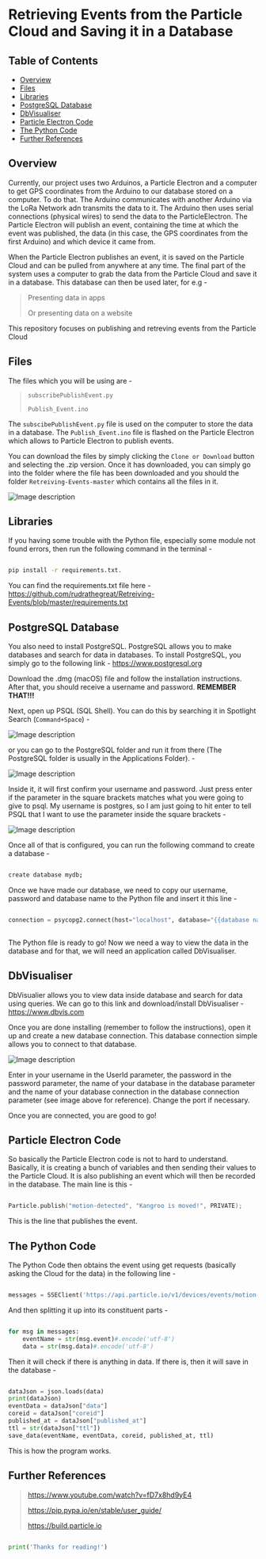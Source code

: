 # Retrieving Events from the Particle Cloud and Saving it in a Database

## Table of Contents

- [Overview](#Overview)
- [Files](#Files)
- [Libraries](#Libraries)
- [PostgreSQL Database](#PostgreSQL%20Database)
- [DbVisualiser](#DbVisualiser)
- [Particle Electron Code](#Particle%20Electron%20Code)
- [The Python Code](#The%20Python%20Code)
- [Further References](#Further%20References)
## Overview

Currently, our project uses two Arduinos, a Particle Electron and a computer to get GPS coordinates from the Arduino to our database stored on a computer. To do that. The Arduino communicates with another Arduino via the LoRa Network adn transmits the data to it. The Arduino then uses serial connections (physical wires) to send the data to the ParticleElectron. The Particle Electron will publish an event, containing the time at which the event was published, the data (in this case, the GPS coordinates from the first Arduino) and which device it came from.

When the Particle Electron publishes an event, it is saved on the Particle Cloud and can be pulled from anywhere at any time. The final part of the system uses a computer to grab the data from the Particle Cloud and save it in a database. This database can then be used later, for e.g - 

> Presenting data in apps
>
> Or presenting data on a website

This repository focuses on publishing and retreving events from the Particle Cloud

## Files

The files which you will be using are - 

> `subscribePublishEvent.py`
>
> `Publish_Event.ino`

The `subscibePublishEvent.py` file is used on the computer to store the data in a database. The `Publish_Event.ino` file is flashed on the Particle Electron which allows to Particle Electron to publish events.

You can download the files by simply clicking the `Clone or Download` button and selecting the .zip version. Once it has downloaded, you can simply go into the folder where the file has been downloaded and you should the folder `Retreiving-Events-master` which contains all the files in it.

![Image description](https://github.com/rudrathegreat/Retreiving-Events/blob/master/Cloning%20Project.png)

## Libraries

If you having some trouble with the Python file, especially some module not found errors, then run the following command in the terminal - 

```Bash

pip install -r requirements.txt.

```

You can find the requirements.txt file here - https://github.com/rudrathegreat/Retreiving-Events/blob/master/requirements.txt

## PostgreSQL Database

You also need to install PostgreSQL. PostgreSQL allows you to make databases and search for data in databases. To install PostgreSQL, you simply go to the following link - https://www.postgresql.org

Download the .dmg (macOS) file and follow the installation instructions. After that, you should receive a username and password. **REMEMBER THAT!!!**

Next, open up PSQL (SQL Shell). You can do this by searching it in Spotlight Search (`Command+Space`) - 

![Image description](https://github.com/rudrathegreat/Retreiving-Events/blob/master/Screen%20Shot%202019-08-04%20at%2010.03.03%20am.png)

or you can go to the PostgreSQL folder and run it from there (The PostgreSQL folder is usually in the Applications Folder). - 

![Image description](https://github.com/rudrathegreat/Retreiving-Events/blob/master/Screen%20Shot%202019-08-04%20at%2010.04.59%20am.png)

Inside it, it will first confirm your username and password. Just press enter if the parameter in the square brackets matches what you were going to give to psql. My username is postgres, so I am just going to hit enter to tell PSQL that I want to use the parameter inside the square brackets - 

![Image description](https://github.com/rudrathegreat/Retreiving-Events/blob/master/Screen%20Shot%202019-08-04%20at%2010.06.02%20am.png)

Once all of that is configured, you can run the following command to create a database - 

```Bash

create database mydb;

```

Once we have made our database, we need to copy our username, password and database name to the Python file and insert it this line - 

```Python

connection = psycopg2.connect(host="localhost", database="{{database name}}", user="{{your username}}", password="{{your password}}")
                                      
```

The Python file is ready to go! Now we need a way to view the data in the database and for that, we will need an application called DbVisualiser.

## DbVisualiser

DbVisualier allows you to view data inside database and search for data using queries. We can go to this link and download/install DbVisualiser - https://www.dbvis.com

Once you are done installing (remember to follow the instructions), open it up and create a new database connection. This database connection simple allows you to connect to that database.

![Image description](https://github.com/rudrathegreat/Retreiving-Events/blob/master/Screen%20Shot%202019-08-01%20at%2010.03.04%20pm.png)

Enter in your username in the UserId parameter, the password in the password parameter, the name of your database in the database parameter and the name of your database connection in the database connection parameter (see image above for reference). Change the port if necessary.

Once you are connected, you are good to go!

## Particle Electron Code

So basically the Particle Electron code is not to hard to understand. Basically, it is creating a bunch of variables and then sending their values to the Particle Cloud. It is also publishing an event which will then be recorded in the database. The main line is this - 

```C

Particle.publish("motion-detected", "Kangroo is moved!", PRIVATE);

```

This is the line that publishes the event.


## The Python Code

The Python Code then obtains the event using get requests (basically asking the Cloud for the data) in the following line - 

```Python

messages = SSEClient('https://api.particle.io/v1/devices/events/motion-detected?access_token=1c476acb47bd0b944a031e2859ef7160e4b72a66')

```

And then splitting it up into its constituent parts - 

```Python

for msg in messages:
    eventName = str(msg.event)#.encode('utf-8')
    data = str(msg.data)#.encode('utf-8')

```

Then it will check if there is anything in data. If there is, then it will save in the database - 

```Python

dataJson = json.loads(data)
print(dataJson)
eventData = dataJson["data"]
coreid = dataJson["coreid"]
published_at = dataJson["published_at"]
ttl = str(dataJson["ttl"])
save_data(eventName, eventData, coreid, published_at, ttl)

```

This is how the program works.


## Further References

> https://www.youtube.com/watch?v=fD7x8hd9yE4
>
> https://pip.pypa.io/en/stable/user_guide/
>
> https://build.particle.io

```Python

print('Thanks for reading!')

```
